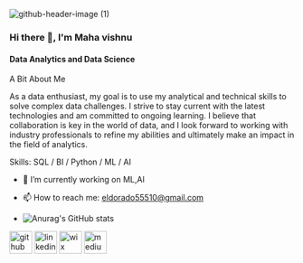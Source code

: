 
![github-header-image (1)](https://github.com/vishnu55510/vishnu55510/assets/162179720/f8fe4123-121b-46ab-9bb1-7c520439a5f2)

### Hi there 👋, I'm Maha vishnu 
#### Data Analytics and Data Science

A Bit About Me

As a data enthusiast, my goal is to use my analytical and technical skills to solve complex data challenges. I strive to stay current with the latest technologies and am committed to ongoing learning. I believe that collaboration is key in the world of data, and I look forward to working with industry professionals to refine my abilities and ultimately make an impact in the field of analytics.

Skills: SQL / BI / Python / ML / AI 

- 🔭 I’m currently working on ML,AI 
- 📫 How to reach me: eldorado55510@gmail.com

- ![Anurag's GitHub stats](https://github-readme-stats.vercel.app/api?username=vishnu55510&show_icons=true&theme=radical)


[<img src='https://cdn.jsdelivr.net/npm/simple-icons@3.0.1/icons/github.svg' alt='github' height='40'>](https://github.com/https://github.com/vishnu55510)  [<img src='https://cdn.jsdelivr.net/npm/simple-icons@3.0.1/icons/linkedin.svg' alt='linkedin' height='40'>](https://www.linkedin.com/in/https://www.linkedin.com/in/maha-vishnu-b031aa234//)  [<img src='https://cdn.jsdelivr.net/npm/simple-icons@3.0.1/icons/wix.svg' alt='wix' height='40'>](https://eldorado55510.wixsite.com/my-site-4)  [<img src='https://cdn.jsdelivr.net/npm/simple-icons@3.0.1/icons/medium.svg' alt='medium' height='40'>](https://medium.com/@eldorado55510)  


<!---
vishnu55510/vishnu55510 is a ✨ special ✨ repository because its `README.md` (this file) appears on your GitHub profile.
You can click the Preview link to take a look at your changes.
--->
